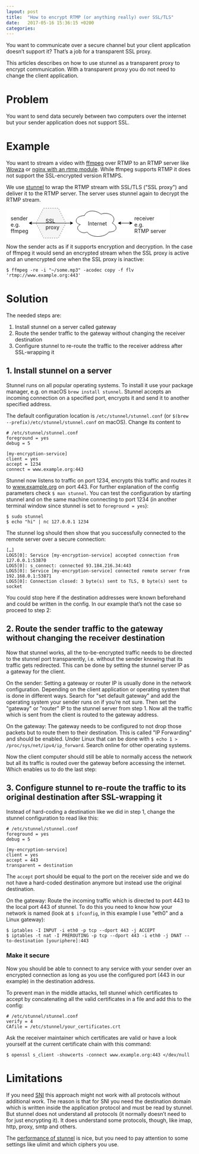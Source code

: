```yaml
---
layout: post
title:  "How to encrypt RTMP (or anything really) over SSL/TLS"
date:   2017-05-16 15:36:15 +0200
categories:
---
```

You want to communicate over a secure channel but your client application doesn’t support it? That’s a job for a transparent SSL proxy.

This articles describes on how to use stunnel as a transparent proxy to encrypt communication. With a transparent proxy you do not need to change the client application.

# Problem

You want to send data securely between two computers over the internet but your sender application does not support SSL.

# Example

You want to stream a video with [ffmpeg](https://ffmpeg.org) over RTMP to an RTMP server like [Wowza](https://www.wowza.com) or [nginx with an rtmp module](https://github.com/arut/nginx-rtmp-module). While ffmpeg supports RTMP it does not support the SSL-encrypted version RTMPS.

We use [stunnel](https://www.stunnel.org/) to wrap the RTMP stream with SSL/TLS ("SSL proxy") and deliver it to the RTMP server. The server uses stunnel again to decrypt the RTMP stream.

<svg width="440px" height="81px" style="background-color:rgb(255, 255, 255)" version="1.1" xmlns="http://www.w3.org/2000/svg">
 <g transform="translate(.5 .5)">
  <path d="m100 0h40l20 40-20 40h-40l-20-40z" fill="#f5f5f5" pointer-events="none" stroke="#666" stroke-dasharray="3 3" stroke-miterlimit="10"/>
  <g transform="translate(105.5,26.5)">
   <switch>
    <foreignObject width="29" height="26" overflow="visible" pointer-events="all" requiredFeatures="http://www.w3.org/TR/SVG11/feature#Extensibility">
     <div color="rgb(0, 0, 0)" display="inline-block" font-family="Helvetica" font-size="12px" text-align="center" style="line-height:1.2;vertical-align:top;white-space:nowrap;width:30px;word-wrap:normal" xmlns="http://www.w3.org/1999/xhtml">
      <div display="inline-block" text-align="inherit" text-decoration="inherit" xmlns="http://www.w3.org/1999/xhtml">SSL
       <div>proxy</div>
      </div>
     </div>
    </foreignObject>
    <text x="15" y="19" fill="#000000" font-family="Helvetica" font-size="12px" text-anchor="middle">[Not supported by viewer]</text>
   </switch>
  </g>
  <g transform="translate(11.5,19.5)">
   <switch>
    <foreignObject width="37" height="40" overflow="visible" pointer-events="all" requiredFeatures="http://www.w3.org/TR/SVG11/feature#Extensibility">
     <div color="rgb(0, 0, 0)" display="inline-block" font-family="Helvetica" font-size="12px" text-align="center" style="line-height:1.2;vertical-align:top;white-space:nowrap;width:38px;word-wrap:normal" xmlns="http://www.w3.org/1999/xhtml">
      <div display="inline-block" text-align="inherit" text-decoration="inherit" xmlns="http://www.w3.org/1999/xhtml">sender
       <div>e.g.</div>
       <div>ffmpeg</div>
      </div>
     </div>
    </foreignObject>
    <text x="19" y="26" fill="#000000" font-family="Helvetica" font-size="12px" text-anchor="middle">[Not supported by viewer]</text>
   </switch>
  </g>
  <g transform="translate(344.5,19.5)">
   <switch>
    <foreignObject width="70" height="40" overflow="visible" pointer-events="all" requiredFeatures="http://www.w3.org/TR/SVG11/feature#Extensibility">
     <div color="rgb(0, 0, 0)" display="inline-block" font-family="Helvetica" font-size="12px" text-align="center" style="line-height:1.2;vertical-align:top;white-space:nowrap;width:71px;word-wrap:normal" xmlns="http://www.w3.org/1999/xhtml">
      <div display="inline-block" text-align="inherit" text-decoration="inherit" xmlns="http://www.w3.org/1999/xhtml">receiver
       <div>e.g.</div>
       <div>RTMP server</div>
      </div>
     </div>
    </foreignObject>
    <text x="35" y="26" fill="#000000" font-family="Helvetica" font-size="12px" text-anchor="middle">[Not supported by viewer]</text>
   </switch>
  </g>
  <path d="m306.37 40h27.26" fill="none" pointer-events="none" stroke="#000" stroke-miterlimit="10"/>
  <path d="m301.12 40l7-3.5-1.75 3.5 1.75 3.5z" pointer-events="none" stroke="#000" stroke-miterlimit="10"/>
  <path d="m338.88 40l-7 3.5 1.75-3.5-1.75-3.5z" pointer-events="none" stroke="#000" stroke-miterlimit="10"/>
  <path d="m210 20c-24 0-30 20-10.8 24-19.2 8.8 2.4 28 18 20 10.8 16 46.8 16 58.8 0 24 0 24-16 9-24 15-16-9-32-30-24-15-12-39-12-45 4z" fill="#fff" pointer-events="none" stroke="#000" stroke-miterlimit="10"/>
  <g transform="translate(219.5,33.5)">
   <switch>
    <foreignObject width="41" height="12" overflow="visible" pointer-events="all" requiredFeatures="http://www.w3.org/TR/SVG11/feature#Extensibility">
     <div color="rgb(0, 0, 0)" display="inline-block" font-family="Helvetica" font-size="12px" text-align="center" style="line-height:1.2;vertical-align:top;white-space:nowrap;width:42px;word-wrap:normal" xmlns="http://www.w3.org/1999/xhtml">
      <div display="inline-block" text-align="inherit" text-decoration="inherit" xmlns="http://www.w3.org/1999/xhtml">Internet</div>
     </div>
    </foreignObject>
    <text x="21" y="12" fill="#000000" font-family="Helvetica" font-size="12px" text-anchor="middle">Internet</text>
   </switch>
  </g>
  <path d="m66.37 40h107.26" fill="none" pointer-events="none" stroke="#000" stroke-miterlimit="10"/>
  <path d="m61.12 40l7-3.5-1.75 3.5 1.75 3.5z" pointer-events="none" stroke="#000" stroke-miterlimit="10"/>
  <path d="m178.88 40l-7 3.5 1.75-3.5-1.75-3.5z" pointer-events="none" stroke="#000" stroke-miterlimit="10"/>
 </g>
</svg>

Now the sender acts as if it supports encryption and decryption. In the case of ffmpeg it would send an encrypted stream when the SSL proxy is active and an unencrypted one when the SSL proxy is inactive:

```shell
$ ffmpeg -re -i "~/some.mp3" -acodec copy -f flv 'rtmp://www.example.org:443'
```

# Solution

The needed steps are:

1. Install stunnel on a server called gateway
2. Route the sender traffic to the gateway without changing the receiver destination
3. Configure stunnel to re-route the traffic to the receiver address after SSL-wrapping it

## 1. Install stunnel on a server

Stunnel runs on all popular operating systems. To install it use your package manager, e.g. on macOS `brew install stunnel`. Stunnel accepts an incoming connection on a specified port, encrypts it and send it to another specified address.

The default configuration location is `/etc/stunnel/stunnel.conf` (or `$(brew --prefix)/etc/stunnel/stunnel.conf` on macOS). Change its content to

```config
# /etc/stunnel/stunnel.conf
foreground = yes
debug = 5

[my-encryption-service]
client = yes
accept = 1234
connect = www.example.org:443
```

Stunnel now listens to traffic on port 1234, encrypts this traffic and routes it to www.example.org on port 443. For further explanation of the config parameters check `$ man stunnel`. You can test the configuration by starting stunnel and on the same machine connecting to port 1234 (in another terminal window since stunnel is set to `foreground = yes`):

```
$ sudo stunnel
$ echo "hi" | nc 127.0.0.1 1234
```

The stunnel log should then show that you successfully connected to the remote server over a secure connection:

```
[…]
LOG5[0]: Service [my-encryption-service] accepted connection from 127.0.0.1:53870
LOG5[0]: s_connect: connected 93.184.216.34:443
LOG5[0]: Service [my-encryption-service] connected remote server from 192.168.0.1:53871
LOG5[0]: Connection closed: 3 byte(s) sent to TLS, 0 byte(s) sent to socket
```

You could stop here if the destination addresses were known beforehand and could be written in the config. In our example that’s not the case so proceed to step 2:

## 2. Route the sender traffic to the gateway without changing the receiver destination

Now that stunnel works, all the to-be-encrypted traffic needs to be directed to the stunnel port transparently, i.e. without the sender knowing that its traffic gets redirected. This can be done by setting the stunnel server IP as a gateway for the client.

On the sender: Setting a gateway or router IP is usually done in the network configuration. Depending on the client application or operating system that is done in different ways. Search for "set default gateway" and add the operating system your sender runs on if you’re not sure. Then set the "gateway" or "router" IP to the stunnel server from step 1. Now all the traffic which is sent from the client is routed to the gateway address.

On the gateway: The gateway needs to be configured to not drop those packets but to route them to their destination. This is called "IP Forwarding" and should be enabled. Under Linux that can be done with `$ echo 1 > /proc/sys/net/ipv4/ip_forward`. Search online for other operating systems.

Now the client computer should still be able to normally access the network but all its traffic is routed over the gateway before accessing the internet. Which enables us to do the last step:

## 3. Configure stunnel to re-route the traffic to its original destination after SSL-wrapping it

Instead of hard-coding a destination like we did in step 1, change the stunnel configuration to read like this:

```config
# /etc/stunnel/stunnel.conf
foreground = yes
debug = 5

[my-encryption-service]
client = yes
accept = 443
transparent = destination
```

The `accept` port should be equal to the port on the receiver side and we do not have a hard-coded destination anymore but instead use the original destination.

On the gateway: Route the incoming traffic which is directed to port 443 to the local port 443 of stunnel. To do this you need to know how your network is named (look at `$ ifconfig`, in this example I use "eth0" and a Linux gateway):

```shell
$ iptables -I INPUT -i eth0 -p tcp --dport 443 -j ACCEPT
$ iptables -t nat -I PREROUTING -p tcp --dport 443 -i eth0 -j DNAT --to-destination [youriphere]:443
```

### Make it secure

Now you should be able to connect to any service with your sender over an encrypted connection as long as you use the configured port (443 in our example) in the destination address.

To prevent man in the middle attacks, tell stunnel which certificates to accept by concatenating all the valid certificates in a file and add this to the config:

```config
# /etc/stunnel/stunnel.conf
verify = 4
CAfile = /etc/stunnel/your_certificates.crt
```

Ask the receiver maintainer which certificates are valid or have a look yourself at the current certificate chain with this command:

```shell
$ openssl s_client -showcerts -connect www.example.org:443 </dev/null
```

# Limitations

If you need [SNI](https://en.wikipedia.org/wiki/Server_Name_Indication) this approach might not work with all protocols without additional work. The reason is that for SNI you need the destination domain which is written inside the application protocol and must be read by stunnel. But stunnel does not understand all protocols (it normally doesn’t need to for just encrypting it). It does understand some protocols, though, like imap, http, proxy, smtp and others.

The [performance of stunnel](https://www.stunnel.org/perf.html) is nice, but you need to pay attention to some settings like ulimit and which ciphers you use.

